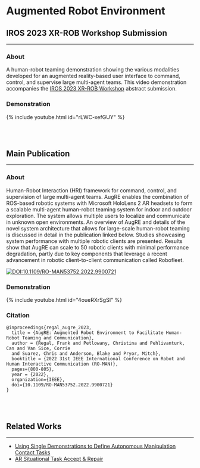 # Augmented Robot Environment

## IROS 2023 XR-ROB Workshop Submission

***

### About
A human-robot teaming demonstration showing the various modalities developed for an augmented reality-based user interface to command, control, and supervise large multi-agent teams. This video demonstration accompanies the [IROS 2023 XR-ROB Workshop](https://sites.google.com/view/xr-robotics-iros2023/) abstract submission.

### Demonstration

{% include youtube.html id="rLWC-xefGUY" %}

<br>
<br>

## Main Publication

***

### About
Human-Robot Interaction (HRI) framework for command, control, and supervision of large multi-agent teams. AugRE enables the combination of ROS-based robotic systems with Microsoft HoloLens 2 AR headsets to form a scalable multi-agent human-robot teaming system for indoor and outdoor exploration. The system allows multiple users to localize and communicate in unknown open environments. An overview of AugRE and details of the novel system architecture that allows for large-scale human-robot teaming is discussed in detail in the publication linked below. Studies showcasing system performance with multiple robotic clients are presented. Results show that AugRE can scale to 50 robotic clients with minimal performance degradation, partly due to key components that leverage a recent advancement in robotic client-to-client communication called Robofleet.

[![DOI:10.1109/RO-MAN53752.2022.9900721](https://zenodo.org/badge/DOI/10.1109/RO-MAN53752.2022.9900721.svg)](https://doi.org/10.1109/RO-MAN53752.2022.9900721)

### Demonstration

{% include youtube.html id="4oueRXrSgSI" %}

### Citation
```
@inproceedings{regal_augre_2023,
  title = {AugRE: Augmented Robot Environment to Facilitate Human-Robot Teaming and Communication},
  author = {Regal, Frank and Petlowany, Christina and Pehlivanturk, Can and Van Sice, Corrie
  and Suarez, Chris and Anderson, Blake and Pryor, Mitch},
  booktitle = {2022 31st IEEE International Conference on Robot and Human Interactive Communication (RO-MAN)},
  pages={800-805},
  year = {2022},
  organization={IEEE},
  doi={10.1109/RO-MAN53752.2022.9900721}
}
```

<br>
<br>

## Related Works

***

* [Using Single Demonstrations to Define Autonomous Manipulation
  Contact Tasks](https://utnuclearroboticspublic.github.io/ar-affordances/)
* [AR Situational Task Accept & Repair](https://utnuclearroboticspublic.github.io/ar-star/)
